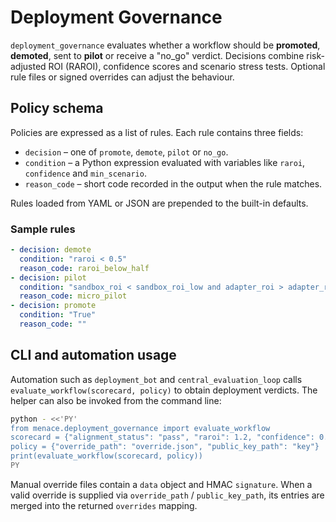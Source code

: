 # Deployment Governance

`deployment_governance` evaluates whether a workflow should be **promoted**, **demoted**, sent to **pilot** or receive a "no_go" verdict. Decisions combine risk-adjusted ROI (RAROI), confidence scores and scenario stress tests. Optional rule files or signed overrides can adjust the behaviour.

## Policy schema

Policies are expressed as a list of rules. Each rule contains three fields:

- `decision` – one of `promote`, `demote`, `pilot` or `no_go`.
- `condition` – a Python expression evaluated with variables like `raroi`, `confidence` and `min_scenario`.
- `reason_code` – short code recorded in the output when the rule matches.

Rules loaded from YAML or JSON are prepended to the built-in defaults.

### Sample rules

```yaml
- decision: demote
  condition: "raroi < 0.5"
  reason_code: raroi_below_half
- decision: pilot
  condition: "sandbox_roi < sandbox_roi_low and adapter_roi > adapter_roi_high"
  reason_code: micro_pilot
- decision: promote
  condition: "True"
  reason_code: ""
```

## CLI and automation usage

Automation such as `deployment_bot` and `central_evaluation_loop` calls
`evaluate_workflow(scorecard, policy)` to obtain deployment verdicts. The helper
can also be invoked from the command line:

```bash
python - <<'PY'
from menace.deployment_governance import evaluate_workflow
scorecard = {"alignment_status": "pass", "raroi": 1.2, "confidence": 0.8}
policy = {"override_path": "override.json", "public_key_path": "key"}
print(evaluate_workflow(scorecard, policy))
PY
```

Manual override files contain a `data` object and HMAC `signature`. When a
valid override is supplied via `override_path` / `public_key_path`, its entries
are merged into the returned `overrides` mapping.
